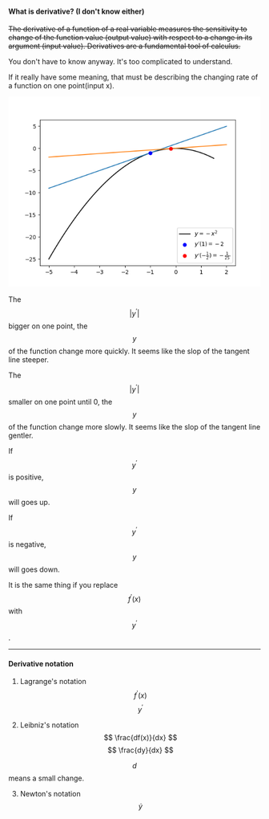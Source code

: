 #### What is derivative? (I don't know either)
~~The derivative of a function of a real variable measures the sensitivity to change of the function value (output value) with respect to a change in its argument (input value). Derivatives are a fundamental tool of calculus.~~

You don't have to know anyway. It's too complicated to understand.

If it really have some meaning, that must be describing the changing rate of a function on one point(input x). 

![](/assets/negative_x^2.png)

The $$|y^\prime|$$ bigger on one point, the $$y$$ of the function change more quickly. It seems like the slop of the tangent line steeper.

The $$|y^\prime|$$ smaller on one point until 0, the $$y$$ of the function change more slowly. It seems like the slop of the tangent line gentler.

If $$y^\prime$$ is positive, $$y$$ will goes up.

If $$y^\prime$$ is negative, $$y$$ will goes down. 

It is the same thing if you replace $$f^\prime(x)$$ with $$y^\prime$$.
___

#### Derivative notation
1. Lagrange's notation
$$
f^\prime(x)
$$
$$
y^\prime
$$

2. Leibniz's notation
$$
\frac{df(x)}{dx}
$$
$$
\frac{dy}{dx}
$$

  $$d$$ means a small change.

3. Newton's notation
$$
\dot y
$$
